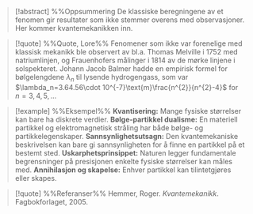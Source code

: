 
> [!abstract] %%Oppsummering
> De klassiske beregningene av et fenomen gir resultater som ikke stemmer overens med observasjoner. Her kommer kvantemekanikken inn.


> [!quote] %%Quote, Lore%%
> Fenomener som ikke var forenelige med klassisk mekanikk ble observert av bl.a. Thomas Melville i 1752 med natriumlinjen, og Frauenhofers målinger i 1814 av de mørke linjene i solspekteret. Johann Jacob Balmer hadde en empirisk formel for bølgelengdene $\lambda_n$ til lysende hydrogengass, som var $\lambda_n=3.64.56\cdot 10^{-7}\text{m}\frac{n^{2}}{n^{2}-4}$ for $n=3,4,5,\ldots$


> [!example] %%Eksempel%%
> **Kvantisering:** Mange fysiske størrelser kan bare ha diskrete verdier.
> **Bølge-partikkel dualisme:** En materiell partikkel og elektromagnetisk stråling har både bølge- og partikkelegenskaper.
> **Sannsynlighetsutsagn:** Den kvantemekaniske beskrivelsen kan bare gi sannsynligheten for å finne en partikkel på et bestemt sted.
> **Uskarphetsprinsippet:** Naturen legger fundamentale begrensninger på presisjonen enkelte fysiske størrelser kan måles med.
> **Annihilasjon og skapelse:** Enhver partikkel kan tilintetgjøres eller skapes.


> [!quote] %%Referanser%%
> Hemmer, Roger. *Kvantemekanikk*. Fagbokforlaget, 2005.